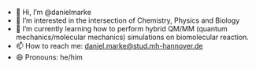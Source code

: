 - 👋 Hi, I’m @danielmarke
- 👀 I’m interested in the intersection of Chemistry, Physics and Biology
- 🌱 I’m currently learning how to perform hybrid QM/MM (quantum mechanics/molecular mechanics) simulations on biomolecular reaction.
- 📫 How to reach me: daniel.marke@stud.mh-hannover.de
- 😄 Pronouns: he/him

